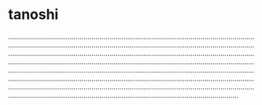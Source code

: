 # tanoshi

........................................................................................................................................................................................................................................................................................................................................................................................................................................................................................................................................................................................................................................................................................................................................................................................................................................................................................................................................................................................................................